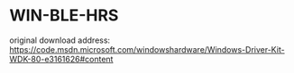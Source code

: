 # WIN-BLE-HRS
original download address:
https://code.msdn.microsoft.com/windowshardware/Windows-Driver-Kit-WDK-80-e3161626#content

